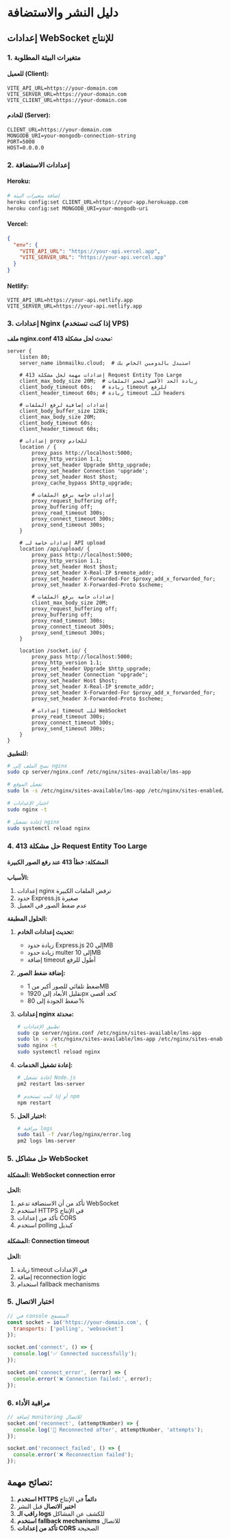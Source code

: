 # دليل النشر والاستضافة

## إعدادات WebSocket للإنتاج

### 1. متغيرات البيئة المطلوبة

#### للعميل (Client):
```env
VITE_API_URL=https://your-domain.com
VITE_SERVER_URL=https://your-domain.com
VITE_CLIENT_URL=https://your-domain.com
```

#### للخادم (Server):
```env
CLIENT_URL=https://your-domain.com
MONGODB_URI=your-mongodb-connection-string
PORT=5000
HOST=0.0.0.0
```

### 2. إعدادات الاستضافة

#### Heroku:
```bash
# إضافة متغيرات البيئة
heroku config:set CLIENT_URL=https://your-app.herokuapp.com
heroku config:set MONGODB_URI=your-mongodb-uri
```

#### Vercel:
```json
{
  "env": {
    "VITE_API_URL": "https://your-api.vercel.app",
    "VITE_SERVER_URL": "https://your-api.vercel.app"
  }
}
```

#### Netlify:
```env
VITE_API_URL=https://your-api.netlify.app
VITE_SERVER_URL=https://your-api.netlify.app
```

### 3. إعدادات Nginx (إذا كنت تستخدم VPS)

**ملف nginx.conf محدث لحل مشكلة 413:**

```nginx
server {
    listen 80;
    server_name ibnmailku.cloud;  # استبدل بالدومين الخاص بك
    
    # إعدادات مهمة لحل مشكلة 413 Request Entity Too Large
    client_max_body_size 20M;  # زيادة الحد الأقصى لحجم الملفات
    client_body_timeout 60s;   # زيادة timeout للرفع
    client_header_timeout 60s; # زيادة timeout للـ headers
    
    # إعدادات إضافية لرفع الملفات
    client_body_buffer_size 128k;
    client_max_body_size 20M;
    client_body_timeout 60s;
    client_header_timeout 60s;
    
    # إعدادات proxy للخادم
    location / {
        proxy_pass http://localhost:5000;
        proxy_http_version 1.1;
        proxy_set_header Upgrade $http_upgrade;
        proxy_set_header Connection 'upgrade';
        proxy_set_header Host $host;
        proxy_cache_bypass $http_upgrade;
        
        # إعدادات خاصة برفع الملفات
        proxy_request_buffering off;
        proxy_buffering off;
        proxy_read_timeout 300s;
        proxy_connect_timeout 300s;
        proxy_send_timeout 300s;
    }
    
    # إعدادات خاصة لـ API upload
    location /api/upload/ {
        proxy_pass http://localhost:5000;
        proxy_http_version 1.1;
        proxy_set_header Host $host;
        proxy_set_header X-Real-IP $remote_addr;
        proxy_set_header X-Forwarded-For $proxy_add_x_forwarded_for;
        proxy_set_header X-Forwarded-Proto $scheme;
        
        # إعدادات خاصة برفع الملفات
        client_max_body_size 20M;
        proxy_request_buffering off;
        proxy_buffering off;
        proxy_read_timeout 300s;
        proxy_connect_timeout 300s;
        proxy_send_timeout 300s;
    }

    location /socket.io/ {
        proxy_pass http://localhost:5000;
        proxy_http_version 1.1;
        proxy_set_header Upgrade $http_upgrade;
        proxy_set_header Connection "upgrade";
        proxy_set_header Host $host;
        proxy_set_header X-Real-IP $remote_addr;
        proxy_set_header X-Forwarded-For $proxy_add_x_forwarded_for;
        proxy_set_header X-Forwarded-Proto $scheme;
        
        # إعدادات timeout للـ WebSocket
        proxy_read_timeout 300s;
        proxy_connect_timeout 300s;
        proxy_send_timeout 300s;
    }
}
```

**للتطبيق:**
```bash
# نسخ الملف إلى nginx
sudo cp server/nginx.conf /etc/nginx/sites-available/lms-app

# تفعيل الموقع
sudo ln -s /etc/nginx/sites-available/lms-app /etc/nginx/sites-enabled/

# اختبار الإعدادات
sudo nginx -t

# إعادة تشغيل nginx
sudo systemctl reload nginx
```

### 4. حل مشكلة 413 Request Entity Too Large

#### المشكلة: خطأ 413 عند رفع الصور الكبيرة
**الأسباب:**
1. إعدادات nginx ترفض الملفات الكبيرة
2. حدود Express.js صغيرة
3. عدم ضغط الصور في العميل

**الحلول المطبقة:**

1. **تحديث إعدادات الخادم:**
   - زيادة حدود Express.js إلى 20MB
   - زيادة حدود multer إلى 10MB
   - إضافة timeout أطول للرفع

2. **إضافة ضغط الصور:**
   - ضغط تلقائي للصور أكبر من 1MB
   - تقليل الأبعاد إلى 1920px كحد أقصى
   - ضغط الجودة إلى 80%

3. **إعدادات nginx محدثة:**
   ```bash
   # تطبيق الإعدادات
   sudo cp server/nginx.conf /etc/nginx/sites-available/lms-app
   sudo ln -s /etc/nginx/sites-available/lms-app /etc/nginx/sites-enabled/
   sudo nginx -t
   sudo systemctl reload nginx
   ```

4. **إعادة تشغيل الخدمات:**
   ```bash
   # إعادة تشغيل Node.js
   pm2 restart lms-server
   
   # أو إذا كنت تستخدم npm
   npm restart
   ```

5. **اختبار الحل:**
   ```bash
   # مراقبة logs
   sudo tail -f /var/log/nginx/error.log
   pm2 logs lms-server
   ```

### 5. حل مشاكل WebSocket

#### المشكلة: WebSocket connection error
**الحل:**
1. تأكد من أن الاستضافة تدعم WebSocket
2. استخدم HTTPS في الإنتاج
3. تأكد من إعدادات CORS
4. استخدم polling كبديل

#### المشكلة: Connection timeout
**الحل:**
1. زيادة timeout في الإعدادات
2. إضافة reconnection logic
3. استخدام fallback mechanisms

### 5. اختبار الاتصال

```javascript
// في console المتصفح
const socket = io('https://your-domain.com', {
  transports: ['polling', 'websocket']
});

socket.on('connect', () => {
  console.log('✅ Connected successfully');
});

socket.on('connect_error', (error) => {
  console.error('❌ Connection failed:', error);
});
```

### 6. مراقبة الأداء

```javascript
// إضافة monitoring للاتصال
socket.on('reconnect', (attemptNumber) => {
  console.log('🔄 Reconnected after', attemptNumber, 'attempts');
});

socket.on('reconnect_failed', () => {
  console.error('❌ Reconnection failed');
});
```

## نصائح مهمة:

1. **استخدم HTTPS دائماً** في الإنتاج
2. **اختبر الاتصال** قبل النشر
3. **راقب الـ logs** للكشف عن المشاكل
4. **استخدم fallback mechanisms** للاتصال
5. **تأكد من إعدادات CORS** الصحيحة
